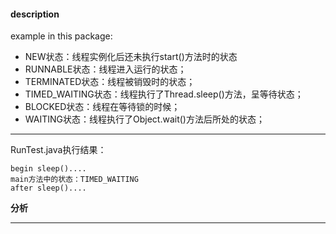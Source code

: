 #### description
example in this package:  
- NEW状态：线程实例化后还未执行start()方法时的状态
- RUNNABLE状态：线程进入运行的状态；
- TERMINATED状态：线程被销毁时的状态；
- TIMED_WAITING状态：线程执行了Thread.sleep()方法，呈等待状态；
- BLOCKED状态：线程在等待锁的时候；
- WAITING状态：线程执行了Object.wait()方法后所处的状态；

*** 
RunTest.java执行结果：
```
begin sleep()....
main方法中的状态：TIMED_WAITING
after sleep()....
```
**分析**
&emsp;&emsp; 
***
